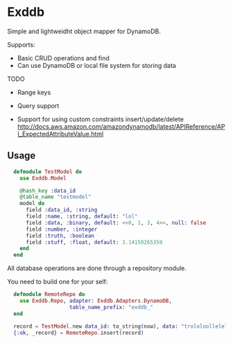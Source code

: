 Exddb
=====

Simple and lightweidht object mapper for DynamoDB.

Supports:

- Basic CRUD operations and find
- Can use DynamoDB or local file system for storing data

TODO

- Range keys

- Query support

- Support for using custom constraints insert/update/delete
  http://docs.aws.amazon.com/amazondynamodb/latest/APIReference/API_ExpectedAttributeValue.html 


Usage
-------------------------

```elixir
  defmodule TestModel do
    use Exddb.Model

    @hash_key :data_id
    @table_name "testmodel"
    model do
      field :data_id, :string
      field :name, :string, default: "lol"
      field :data, :binary, default: <<0, 1, 3, 4>>, null: false
      field :number, :integer
      field :truth, :boolean
      field :stuff, :float, default: 3.14159265359
    end
  end
```

All database operations are done through a repository module.

You need to build one for your self:

```elixir
  defmodule RemoteRepo do
    use Exddb.Repo, adapter: Exddb.Adapters.DynamoDB,
                    table_name_prefix: "exddb_"
  end
```

```elixir
  record = TestModel.new data_id: to_string(now), data: "trololoollelelre", truth: true
  {:ok, _record} = RemoteRepo.insert(record)
```
